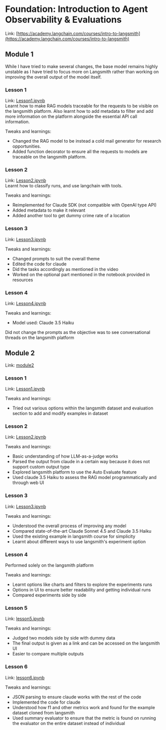 # Foundation: Introduction to Agent Observability & Evaluations
Link: [https://academy.langchain.com/courses/intro-to-langsmith](https://academy.langchain.com/courses/intro-to-langsmith)

## Module 1
While I have tried to make several changes, the base model remains highly unstable as I have tried to focus more on Langsmith
rather than working on improving the overall output of the model itself.

### Lesson 1
Link: [Lesson1.ipynb](module1/lesson1.ipynb)\
Learnt how to make RAG models traceable for the requests to be visible on the langsmith platform. Also learnt how to add metadata to filter and add more information on the platform alongside the essential API call information.

Tweaks and learnings:
- Changed the RAG model to be instead a cold mail generator for research opportunities.
- Added function decorator to ensure all the requests to models are traceable on the langsmith platform.

### Lesson 2
Link: [Lesson2.ipynb](module1/lesson2.ipynb)\
Learnt how to classify runs, and use langchain with tools.

Tweaks and learnings:
- Reimplemented for Claude SDK (not compatible with OpenAI type API)
- Added metadata to make it relevant
- Added another tool to get dummy crime rate of a location

### Lesson 3
Link: [Lesson3.ipynb](module1/lesson3.ipynb)

Tweaks and learnings:
- Changed prompts to suit the overall theme
- Edited the code for claude
- Did the tasks accordingly as mentioned in the video
- Worked on the optional part mentioned in the notebook provided in resources

### Lesson 4
Link: [Lesson4.ipynb](module1/lesson4.ipynb)

Tweaks and learnings:
- Model used: Claude 3.5 Haiku 

Did not change the prompts as the objective was to see conversational threads on the langsmith platform

## Module 2

Link: [module2](module2)

### Lesson 1
Link: [Lesson1.ipynb](module2/lesson1.ipynb)

Tweaks and learnings:
- Tried out various options within the langsmith dataset and evaluation section to add and modify examples in dataset

### Lesson 2
Link: [Lesson2.ipynb](module2/lesson2.ipynb)

Tweaks and learnings:
- Basic understanding of how LLM-as-a-judge works
- Parsed the output from claude in a certain way because it does not support custom output type
- Explored langsmith platform to use the Auto Evaluate feature
- Used claude 3.5 Haiku to assess the RAG model programmatically and through web UI

### Lesson 3
Link: [Lesson3.ipynb](module2/lesson3.ipynb)

Tweaks and learnings:
- Understood the overall process of improving any model
- Compared state-of-the-art Claude Sonnet 4.5 and Claude 3.5 Haiku
- Used the existing example in langsmith course for simplicity
- Learnt about different ways to use langsmith's experiment option

### Lesson 4
Performed solely on the langsmith platform

Tweaks and learnings:
- Learnt options like charts and filters to explore the experiments runs
- Options in UI to ensure better readability and getting individual runs
- Compared experiments side by side

### Lesson 5
Link: [lesson5.ipynb](module2/lesson5.ipynb)

Tweaks and learnings:
- Judged two models side by side with dummy data
- The final output is given as a link and can be accessed on the langsmith UI
- Easier to compare multiple outputs

### Lesson 6
Link: [lesson6.ipynb](module2/lesson6.ipynb)

Tweaks and learnings:
- JSON parsing to ensure claude works with the rest of the code
- Implemented the code for claude
- Understood how f1 and other metrics work and found for the example dataset cloned from langsmith
- Used summary evaluator to ensure that the metric is found on running the evaluator on the entire dataset instead of individual
